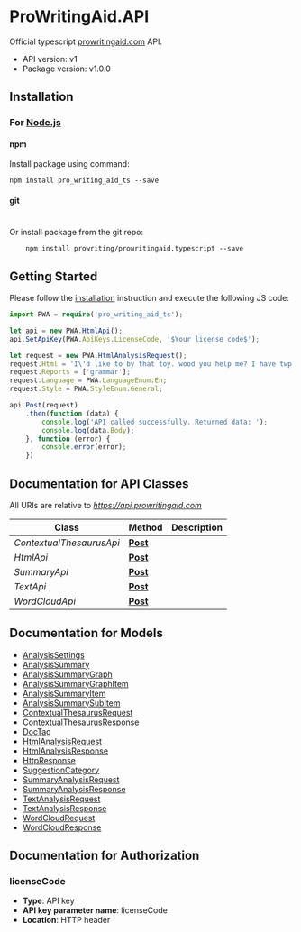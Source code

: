 # ProWritingAid.API

Official typescript [prowritingaid.com](https://prowritingaid.com) API. 

- API version: v1
- Package version: v1.0.0

## Installation

### For [Node.js](https://nodejs.org/)

#### npm

Install package using command:

```shell
npm install pro_writing_aid_ts --save
```

#### git
#
Or install package from the git repo:

```shell
    npm install prowriting/prowritingaid.typescript --save
```

## Getting Started

Please follow the [installation](#installation) instruction and execute the following JS code:

```typescript
import PWA = require('pro_writing_aid_ts');

let api = new PWA.HtmlApi();
api.SetApiKey(PWA.ApiKeys.LicenseCode, '$Your license code$');

let request = new PWA.HtmlAnalysisRequest();
request.Html = 'I\'d like to by that toy. wood you help me? I have twp more brothers.';
request.Reports = ['grammar'];
request.Language = PWA.LanguageEnum.En;
request.Style = PWA.StyleEnum.General;

api.Post(request)
    .then(function (data) {
        console.log('API called successfully. Returned data: ');
        console.log(data.Body);
    }, function (error) {
        console.error(error);
    })

```

<a name="documentation-for-api-endpoints"></a>
## Documentation for API Classes

All URIs are relative to *https://api.prowritingaid.com*

Class | Method | Description
------------ | ------------- | ------------- 
*ContextualThesaurusApi* | [**Post**](docs/ContextualThesaurusApi.md#Post) |  
*HtmlApi* | [**Post**](docs/HtmlApi.md#Post) |  
*SummaryApi* | [**Post**](docs/SummaryApi.md#Post) |  
*TextApi* | [**Post**](docs/TextApi.md#Post) |  
*WordCloudApi* | [**Post**](docs/WordCloudApi.md#Post) |  


## Documentation for Models

 - [AnalysisSettings](docs/AnalysisSettings.md)
 - [AnalysisSummary](docs/AnalysisSummary.md)
 - [AnalysisSummaryGraph](docs/AnalysisSummaryGraph.md)
 - [AnalysisSummaryGraphItem](docs/AnalysisSummaryGraphItem.md)
 - [AnalysisSummaryItem](docs/AnalysisSummaryItem.md)
 - [AnalysisSummarySubItem](docs/AnalysisSummarySubItem.md)
 - [ContextualThesaurusRequest](docs/ContextualThesaurusRequest.md)
 - [ContextualThesaurusResponse](docs/ContextualThesaurusResponse.md)
 - [DocTag](docs/DocTag.md)
 - [HtmlAnalysisRequest](docs/HtmlAnalysisRequest.md)
 - [HtmlAnalysisResponse](docs/HtmlAnalysisResponse.md)
 - [HttpResponse](docs/HttpResponse.md)
 - [SuggestionCategory](docs/SuggestionCategory.md)
 - [SummaryAnalysisRequest](docs/SummaryAnalysisRequest.md)
 - [SummaryAnalysisResponse](docs/SummaryAnalysisResponse.md)
 - [TextAnalysisRequest](docs/TextAnalysisRequest.md)
 - [TextAnalysisResponse](docs/TextAnalysisResponse.md)
 - [WordCloudRequest](docs/WordCloudRequest.md)
 - [WordCloudResponse](docs/WordCloudResponse.md)


## Documentation for Authorization

### licenseCode

- **Type**: API key
- **API key parameter name**: licenseCode
- **Location**: HTTP header

